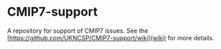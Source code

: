 # CMIP7-support

A repository for support of CMIP7 issues.  See the [https://github.com/UKNCSP/CMIP7-support/wiki](wiki) for more details.
